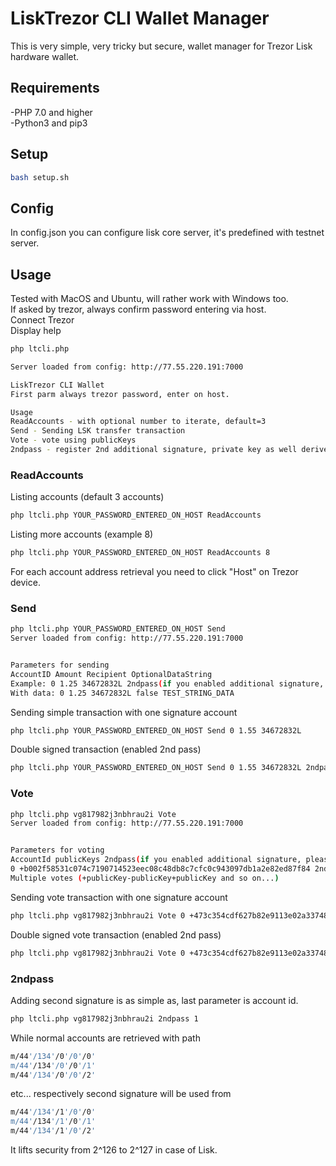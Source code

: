 # LiskTrezor CLI Wallet Manager

This is very simple, very tricky but secure, wallet manager for Trezor Lisk hardware wallet.

## Requirements
-PHP 7.0 and higher<br>
-Python3 and pip3<br>

## Setup
```sh
bash setup.sh
```

## Config
In config.json you can configure lisk core server, it's predefined with testnet server.

## Usage
Tested with MacOS and Ubuntu, will rather work with Windows too.<br> If asked by trezor, always confirm password entering via host.<br>
Connect Trezor<br>
Display help
```sh
php ltcli.php

Server loaded from config: http://77.55.220.191:7000

LiskTrezor CLI Wallet
First parm always trezor password, enter on host.

Usage
ReadAccounts - with optional number to iterate, default=3
Send - Sending LSK transfer transaction
Vote - vote using publicKeys
2ndpass - register 2nd additional signature, private key as well derived form same device master seed
```

### ReadAccounts
Listing accounts (default 3 accounts)
```sh
php ltcli.php YOUR_PASSWORD_ENTERED_ON_HOST ReadAccounts
```
Listing more accounts (example 8)
```sh
php ltcli.php YOUR_PASSWORD_ENTERED_ON_HOST ReadAccounts 8
```
For each account address retrieval you need to click "Host" on Trezor device.

### Send
```sh
php ltcli.php YOUR_PASSWORD_ENTERED_ON_HOST Send        
Server loaded from config: http://77.55.220.191:7000


Parameters for sending
AccountID Amount Recipient OptionalDataString
Example: 0 1.25 34672832L 2ndpass(if you enabled additional signature, please pass string 2ndpass, if not, add nothing)
With data: 0 1.25 34672832L false TEST_STRING_DATA
```

Sending simple transaction with one signature account
```sh
php ltcli.php YOUR_PASSWORD_ENTERED_ON_HOST Send 0 1.55 34672832L
```
Double signed transaction (enabled 2nd pass)
```sh
php ltcli.php YOUR_PASSWORD_ENTERED_ON_HOST Send 0 1.55 34672832L 2ndpass
```

### Vote
```sh
php ltcli.php vg817982j3nbhrau2i Vote        
Server loaded from config: http://77.55.220.191:7000


Parameters for voting
AccountId publicKeys 2ndpass(if you enabled additional signature, please pass string 2ndpass, if not, add nothing)
0 +b002f58531c074c7190714523eec08c48db8c7cfc0c943097db1a2e82ed87f84 2ndpass
Multiple votes (+publicKey-publicKey+publicKey and so on...)
```

Sending vote transaction with one signature account
```sh
php ltcli.php vg817982j3nbhrau2i Vote 0 +473c354cdf627b82e9113e02a337486dd3afc5615eb71ffd311c5a0beda37b8c
```
Double signed vote transaction (enabled 2nd pass)
```sh
php ltcli.php vg817982j3nbhrau2i Vote 0 +473c354cdf627b82e9113e02a337486dd3afc5615eb71ffd311c5a0beda37b8c 2ndpass
```

### 2ndpass
Adding second signature is as simple as, last parameter is account id.
```sh
php ltcli.php vg817982j3nbhrau2i 2ndpass 1
```
While normal accounts are retrieved with path
```sh
m/44'/134'/0'/0'/0'
m/44'/134'/0'/0'/1'
m/44'/134'/0'/0'/2'
```
etc... respectively second signature will be used from
```sh
m/44'/134'/1'/0'/0'
m/44'/134'/1'/0'/1'
m/44'/134'/1'/0'/2'
```
It lifts security from 2^126 to 2^127 in case of Lisk.
